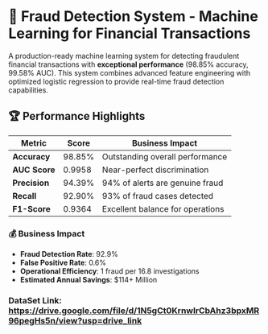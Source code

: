 # 🚨 Fraud Detection System - Machine Learning for Financial Transactions


A production-ready machine learning system for detecting fraudulent financial transactions with **exceptional performance** (98.85% accuracy, 99.58% AUC). This system combines advanced feature engineering with optimized logistic regression to provide real-time fraud detection capabilities.

## 🏆 Performance Highlights

| Metric | Score | Business Impact |
|--------|-------|-----------------|
| **Accuracy** | 98.85% | Outstanding overall performance |
| **AUC Score** | 0.9958 | Near-perfect discrimination |
| **Precision** | 94.39% | 94% of alerts are genuine fraud |
| **Recall** | 92.90% | 93% of fraud cases detected |
| **F1-Score** | 0.9364 | Excellent balance for operations |

### 💰 Business Impact
- **Fraud Detection Rate**: 92.9%
- **False Positive Rate**: 0.6% 
- **Operational Efficiency**: 1 fraud per 16.8 investigations
- **Estimated Annual Savings**: $114+ Million

### DataSet Link: https://drive.google.com/file/d/1N5gCt0KrnwIrCbAhz3bpxMR96pegHs5n/view?usp=drive_link

